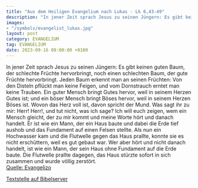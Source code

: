 ```yaml
---
title: "Aus dem Heiligen Evangelium nach Lukas - Lk 6,43-49"
description: "In jener Zeit sprach Jesus zu seinen Jüngern: Es gibt keinen guten Baum, der schlechte Früchte hervorbringt, noch einen schlechten Baum, der gute Früchte hervorbringt. Jeden Baum erkennt man an seinen Früchten: Von den Disteln pflückt man keine Feigen, und vom Dornstrauch erntet ...."
images:
- "/symbols/evangelist_lukas.jpg"
layout: post
category: EVANGELIUM
tag: EVANGELIUM
date: 2023-09-16 08:00:00 +0100
---
```

In jener Zeit sprach Jesus zu seinen Jüngern: Es gibt keinen guten Baum, der schlechte Früchte hervorbringt, noch einen schlechten Baum, der gute Früchte hervorbringt.
Jeden Baum erkennt man an seinen Früchten: Von den Disteln pflückt man keine Feigen, und vom Dornstrauch erntet man keine Trauben.<!--more-->
Ein guter Mensch bringt Gutes hervor, weil in seinem Herzen Gutes ist; und ein böser Mensch bringt Böses hervor, weil in seinem Herzen Böses ist. Wovon das Herz voll ist, davon spricht der Mund.
Was sagt ihr zu mir: Herr! Herr!, und tut nicht, was ich sage?
Ich will euch zeigen, wem ein Mensch gleicht, der zu mir kommt und meine Worte hört und danach handelt.
Er ist wie ein Mann, der ein Haus baute und dabei die Erde tief aushob und das Fundament auf einen Felsen stellte. Als nun ein Hochwasser kam und die Flutwelle gegen das Haus prallte, konnte sie es nicht erschüttern, weil es gut gebaut war.
Wer aber hört und nicht danach handelt, ist wie ein Mann, der sein Haus ohne Fundament auf die Erde baute. Die Flutwelle prallte dagegen, das Haus stürzte sofort in sich zusammen und wurde völlig zerstört.<br>
[Quelle: Evangelizo](https://evangeliumtagfuertag.org/DE/gospel)

[Textstelle auf Bibelserver](https://www.bibleserver.com/EU/Lukas6,43-49)
